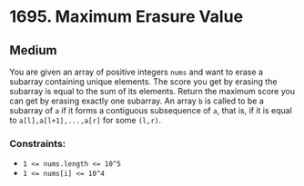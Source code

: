 # 1695. Maximum Erasure Value

## Medium

You are given an array of positive integers `nums` and want to erase a subarray containing unique elements. The score
you get by erasing the subarray is equal to the sum of its elements. Return the maximum score you can get by erasing
exactly one subarray. An array `b` is called to be a subarray of `a` if it forms a contiguous subsequence of `a`, that
is, if it is equal to `a[l],a[l+1],...,a[r]` for some `(l,r)`.

### Constraints:

- `1 <= nums.length <= 10^5`
- `1 <= nums[i] <= 10^4`
